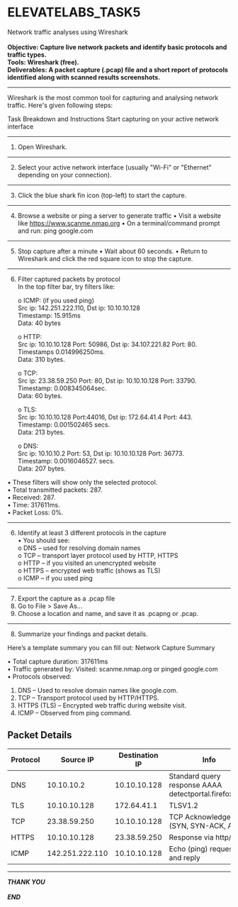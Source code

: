 # ELEVATELABS_TASK5
Network traffic analyses using Wireshark
<br></br>
**Objective: Capture live network packets and identify basic protocols and traffic types.** <br>
**Tools: Wireshark (free).** <br>
**Deliverables: A packet capture (.pcap) file and a short report of protocols identified along with scanned results screenshots.** <br>

---
Wireshark is the most common tool for capturing and analysing network traffic. Here's given following steps: <br>

Task Breakdown and Instructions
Start capturing on your active network interface

---
1.	Open Wireshark.
---
2.	Select your active network interface (usually "Wi-Fi" or "Ethernet" depending on your connection).
---
3.	Click the blue shark fin icon (top-left) to start the capture.
---
4. Browse a website or ping a server to generate traffic
•	Visit a website like https://www.scanme.nmap.org
•	On a terminal/command prompt and run: ping google.com
--- 
5. Stop capture after a minute
•	Wait about 60 seconds.
•	Return to Wireshark and click the red square icon to stop the capture.
---
6. Filter captured packets by protocol <br>
     In the top filter bar, try filters like: <br>
     
   o	ICMP: (if you used ping) <br>
   Src ip: 142.251.222.110, Dst ip: 10.10.10.128 <br>
   Timestamp: 15.915ms <br>
   Data: 40 bytes <br>
 
   o	HTTP: <br>
   Src ip: 10.10.10.128 Port: 50986, Dst ip: 34.107.221.82 Port: 80. <br>
   Timestamps 0.014996250ms. <br>
   Data: 310 bytes. <br>

   o	TCP: <br>
   Src ip: 23.38.59.250 Port: 80, Dst ip: 10.10.10.128 Port: 33790. <br>
   Timestamp: 0.008345064sec.  <br>
   Data: 60 bytes. <br>
 
   o	TLS: <br>
   Src ip: 10.10.10.128 Port:44016, Dst ip: 172.64.41.4 Port: 443. <br>
   Timestamp: 0.001502465 secs. <br>
   Data: 213 bytes. <br>
 
   o	DNS: <br>
   Src ip: 10.10.10.2 Port: 53, Dst ip: 10.10.10.128 Port: 36773. <br>
   Timestamp: 0.0016046527. secs.<br>
   Data: 207 bytes. <br>
 
•	These filters will show only the selected protocol. <br>
•	Total transmitted packets: 287. <br>
•	Received: 287. <br>
•	Time: 317611ms. <br>
•	Packet Loss: 0%. <br>

---
6. Identify at least 3 different protocols in the capture <br>
•	You should see: <br>
o	DNS – used for resolving domain names <br>
o	TCP – transport layer protocol used by HTTP, HTTPS <br>
o	HTTP – if you visited an unencrypted website <br>
o	HTTPS – encrypted web traffic (shows as TLS) <br>
o	ICMP – if you used ping <br>
---
7. Export the capture as a .pcap file <br>
1.	Go to File > Save As... <br>
2.	Choose a location and name, and save it as .pcapng or .pcap. <br>
---
8. Summarize your findings and packet details.<br>

 Here’s a template summary you can fill out:
 Network Capture Summary  <br>
 
•	Total capture duration: 317611ms  <br>
•	Traffic generated by: Visited: scanme.nmap.org or pinged google.com <br>
•	Protocols observed:  <br>
1.	DNS – Used to resolve domain names like google.com.  <br>
2.	TCP – Transport protocol used by HTTP/HTTPS.  <br>
3.	HTTPS (TLS) – Encrypted web traffic during website visit.  <br>
4.	ICMP – Observed from ping command.  <br>


   ## Packet Details

| Protocol | Source IP       | Destination IP   | Info                                                    |
|----------|------------------|------------------|----------------------------------------------------------|
| DNS      | 10.10.10.2       | 10.10.10.128     | Standard query response AAAA detectportal.firefox.com    |
| TLS      | 10.10.10.128     | 172.64.41.1      | TLSV1.2                                                  |
| TCP      | 23.38.59.250     | 10.10.10.128     | TCP Acknowledge (SYN, SYN-ACK, ACK)                      |
| HTTPS    | 10.10.10.128     | 23.38.59.250     | Response via http/1.1                                    |
| ICMP     | 142.251.222.110  | 10.10.10.128     | Echo (ping) request and reply                            |


---

***THANK YOU*** <br></br>
***END***
